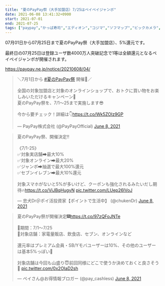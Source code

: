 ```yaml
---
title: "夏のPayPay祭（大手加盟店）7/25はペイペイジャンボ"
date: 2021-06-08 13:41:32+0900
start: 2021-07-01
end: 2021-07-25
tags: ["paypay","かっぱ寿司","エディオン","コジマ","ソフマップ","ビックカメラ","マルエツ","日高屋","松のや","松屋","洋服の青山","銀だこ","セブンイレブン"]
---
```


07月01日から07月25日まで夏のPayPay祭（大手加盟店）、5%還元です。

最終日の07月25日は登録ユーザ数4000万人突破記念で1等は全額還元となるペイペイジャンボが開催されます。

https://paypay.ne.jp/notice/20210608/04/

<blockquote class="twitter-tweet"><p lang="ja" dir="ltr">＼7月1日から <a href="https://twitter.com/hashtag/%E5%A4%8F%E3%81%AEPayPay%E7%A5%AD?src=hash&amp;ref_src=twsrc%5Etfw">#夏のPayPay祭</a> 開催🏮／<br><br>全国の対象加盟店と対象のオンラインショップで、おトクに買い物をお楽しみいただけるキャンペーン🍉<br>夏のPayPay祭を、7/1～25まで実施します😎<br><br>今から要チェック！詳細は👇<a href="https://t.co/Wk5ZOIz9GP">https://t.co/Wk5ZOIz9GP</a></p>&mdash; PayPay株式会社 (@PayPayOfficial) <a href="https://twitter.com/PayPayOfficial/status/1402130785499451392?ref_src=twsrc%5Etfw">June 8, 2021</a></blockquote> <script async src="https://platform.twitter.com/widgets.js" charset="utf-8"></script>
<blockquote class="twitter-tweet"><p lang="ja" dir="ltr">夏のPayPay祭、開催決定‼️<br><br>《7/1-25》<br>✅対象実店舗➡︎最大10%<br>✅対象オンライン➡︎最大20%<br>✅ジャンボ➡︎抽選で最大100%還元<br>✅セブンイレブン➡︎最大10%還元<br><br>対象スマホがないと5%が多いけど、クーポンも強化されるみたいだし期待🔥<a href="https://t.co/ViJBqHugyN">https://t.co/ViJBqHugyN</a> <a href="https://t.co/LUep26IVoJ">pic.twitter.com/LUep26IVoJ</a></p>&mdash; 忠犬Dr＠ポイ活投資家【ポイントで生活中】 (@chukenDr) <a href="https://twitter.com/chukenDr/status/1402135335933419524?ref_src=twsrc%5Etfw">June 8, 2021</a></blockquote> <script async src="https://platform.twitter.com/widgets.js" charset="utf-8"></script>
<blockquote class="twitter-tweet"><p lang="ja" dir="ltr">夏のPayPay祭が開催決定🎆<a href="https://t.co/97zQFoJNTe">https://t.co/97zQFoJNTe</a><br><br>🔻期間：7/1〜7/25<br>🔻対象店舗：家電量販店、飲食店、セブン、オンラインなど<br><br>還元率はプレミアム会員・SB/Yモバユーザーは10%、その他のユーザーは基本5%っぽい🤔<br><br>対象店舗は今回も山盛り😇前回同様にどこで使うか決めておくと良さそう🙌 <a href="https://t.co/0x2OIaD2sh">pic.twitter.com/0x2OIaD2sh</a></p>&mdash; ペイさん@お得情報ブロガー (@pay_cashless) <a href="https://twitter.com/pay_cashless/status/1402136744837877760?ref_src=twsrc%5Etfw">June 8, 2021</a></blockquote> <script async src="https://platform.twitter.com/widgets.js" charset="utf-8"></script>
